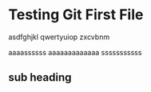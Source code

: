 # Testing Git First File
asdfghjkl qwertyuiop zxcvbnm

aaaassssss aaaaaaaaaaaaa
 sssssssssss
 ## sub heading
